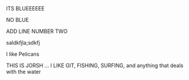 ITS BLUEEEEEE


NO BLUE

ADD LINE NUMBER TWO

saldkfjla;sdkfj

I like Pelicans

THIS IS JORSH ... I LIKE GIT, FISHING, SURFING, and anything that deals with the water
